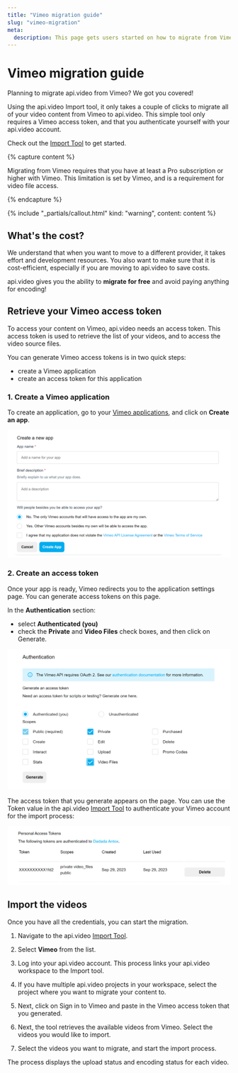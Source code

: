 ```yaml
---
title: "Vimeo migration guide"
slug: "vimeo-migration"
meta:
  description: This page gets users started on how to migrate from Vimeo to api.video.
---
```


# Vimeo migration guide

Planning to migrate api.video from Vimeo? We got you covered!

Using the api.video Import tool, it only takes a couple of clicks to migrate all of your video content from Vimeo to api.video. This simple tool only requires a Vimeo access token, and that you authenticate yourself with your api.video account.

Check out the [Import Tool](https://import.api.video/) to get started.

{% capture content %}

Migrating from Vimeo requires that you have at least a Pro subscription or higher with Vimeo. This limitation is set by Vimeo, and is a requirement for video file access.

{% endcapture %}

{% include "_partials/callout.html" kind: "warning", content: content %}

## What's the cost? 

We understand that when you want to move to a different provider, it takes effort and development resources. You also want to make sure that it is cost-efficient, especially if you are moving to api.video to save costs.

api.video gives you the ability to **migrate for free** and avoid paying anything for encoding!

## Retrieve your Vimeo access token

To access your content on Vimeo, api.video needs an access token. This access token is used to retrieve the list of your videos, and to access the video source files.

You can generate Vimeo access tokens is in two quick steps:

* create a Vimeo application
* create an access token for this application

### 1. Create a Vimeo application

To create an application, go to your [Vimeo applications](https://developer.vimeo.com/apps), and click on **Create an app**.

![](/_assets/get-started/migration-guide/vimeo-migration-1.png)

### 2. Create an access token

Once your app is ready, Vimeo redirects you to the application settings page. You can generate access tokens on this page.

In the **Authentication** section:

* select **Authenticated (you)**
* check the **Private** and **Video Files** check boxes, and then click on Generate.

![](/_assets/get-started/migration-guide/vimeo-migration-2.png)

The access token that you generate appears on the page. You can use the Token value in the api.video [Import Tool](https://import.api.video/) to authenticate your Vimeo account for the import process:

![](/_assets/get-started/migration-guide/vimeo-migration-3.png)

## Import the videos

Once you have all the credentials, you can start the migration.

1. Navigate to the api.video [Import Tool](https://import.api.video/).

2. Select **Vimeo** from the list.

3. Log into your api.video account. This process links your api.video workspace to the Import tool.

4. If you have multiple api.video projects in your workspace, select the project where you want to migrate your content to.

5. Next, click on Sign in to Vimeo and paste in the Vimeo access token that you generated.

6. Next, the tool retrieves the available videos from Vimeo. Select the videos you would like to import.

7. Select the videos you want to migrate, and start the import process.

The process displays the upload status and encoding status for each video.